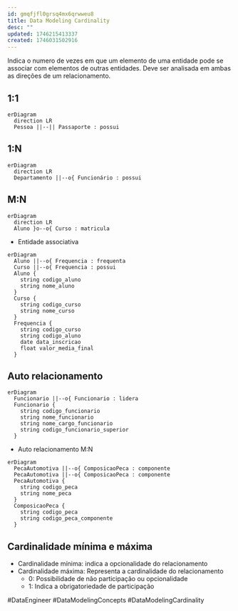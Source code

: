 ```yaml
---
id: gmqfjfl0grsq4mx6qrwweu8
title: Data Modeling Cardinality
desc: ""
updated: 1746215413337
created: 1746031502916
---
```


Indica o numero de vezes em que um elemento de uma entidade pode se associar com elementos de outras entidades. Deve ser analisada em ambas as direções de um relacionamento.

## 1:1

```mermaid
erDiagram
  direction LR
  Pessoa ||--|| Passaporte : possui
```

## 1:N

```mermaid
erDiagram
  direction LR
  Departamento ||--o{ Funcionário : possui
```

## M:N

```mermaid
erDiagram
  direction LR
  Aluno }o--o{ Curso : matricula
```

- Entidade associativa

```mermaid
erDiagram
  Aluno ||--o{ Frequencia : frequenta
  Curso ||--o{ Frequencia : possui
  Aluno {
    string codigo_aluno
    string nome_aluno
  }
  Curso {
    string codigo_curso
    string nome_curso
  }
  Frequencia {
    string codigo_curso
    string codigo_aluno
    date data_inscricao
    float valor_media_final
  }
```

## Auto relacionamento

```mermaid
erDiagram
  Funcionario ||--o{ Funcionario : lidera
  Funcionario {
    string codigo_funcionario
    string nome_funcionario
    string nome_cargo_funcionario
    string codigo_funcionario_superior
  }
```

- Auto relacionamento M:N

```mermaid
erDiagram
  PecaAutomotiva ||--o{ ComposicaoPeca : componente
  PecaAutomotiva ||--o{ ComposicaoPeca : componente
  PecaAutomotiva {
    string codigo_peca
    string nome_peca
  }
  ComposicaoPeca {
    string codigo_peca
    string codigo_peca_componente
  }
```

## Cardinalidade mínima e máxima

- Cardinalidade mínima: indica a opcionalidade do relacionamento
- Cardinalidade máxima: Representa a cardinalidade do relacionamento
  - 0: Possibilidade de não participação ou opcionalidade
  - 1: Indica a obrigatoriedade de participação

#DataEngineer #DataModelingConcepts #DataModelingCardinality
